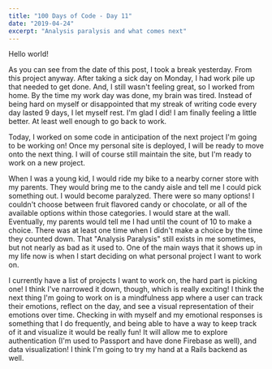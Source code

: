 ```yaml
---
title: "100 Days of Code - Day 11"
date: "2019-04-24"
excerpt: "Analysis paralysis and what comes next"
---
```


Hello world! 

As you can see from the date of this post, I took a break yesterday. From this project anyway. After taking a sick day on Monday, I had work pile up that needed to get done. And, I still wasn't feeling great, so I worked from home. By the time my work day was done, my brain was tired. Instead of being hard on myself or disappointed that my streak of writing code every day lasted 9 days, I let myself rest. I'm glad I did! I am finally feeling a little better. At least well enough to go back to work.

Today, I worked on some code in anticipation of the next project I'm going to be working on! Once my personal site is deployed, I will be ready to move onto the next thing. I will of course still maintain the site, but I'm ready to work on a new project.

When I was a young kid, I would ride my bike to a nearby corner store with my parents. They would bring me to the candy aisle and tell me I could pick something out. I would become paralyzed. There were so many options! I couldn't choose between fruit flavored candy or chocolate, or all of the available options within those categories. I would stare at the wall. Eventually, my parents would tell me I had until the count of 10 to make a choice. There was at least one time when I didn't make a choice by the time they counted down. That "Analysis Paralysis" still exists in me sometimes, but not nearly as bad as it used to. One of the main ways that it shows up in my life now is when I start deciding on what personal project I want to work on.

I currently have a list of projects I want to work on, the hard part is picking one! I think I've narrowed it down, though, which is really exciting! I think the next thing I'm going to work on is a mindfulness app where a user can track their emotions, reflect on the day, and see a visual representation of their emotions over time. Checking in with myself and my emotional responses is something that I do frequently, and being able to have a way to keep track of it and visualize it would be really fun! It will allow me to explore authentication (I'm used to Passport and have done Firebase as well), and data visualization! I think I'm going to try my hand at a Rails backend as well.
